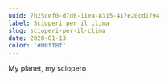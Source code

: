 ```yaml
---
uuid: 7b25cef0-d7d6-11ea-8315-417e20cd1794
label: Scioperi per il clima
slug: scioperi-per-il-clima
date: 2020-01-13
color: '#00ff8f'
---
```


My planet, my sciopero